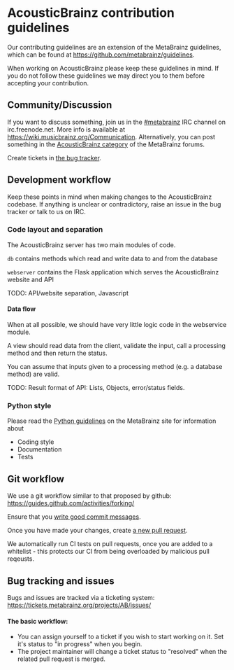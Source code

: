 # AcousticBrainz contribution guidelines

Our contributing guidelines are an extension of the MetaBrainz guidelines, which can be found
at https://github.com/metabrainz/guidelines.

When working on AcousticBrainz please keep these guidelines in mind. If you do not follow these
guidelines we may direct you to them before accepting your contribution.

## Community/Discussion

If you want to discuss something, join us in the [#metabrainz](irc://irc.freenode.net/metabrainz)
IRC channel on irc.freenode.net. More info is available at https://wiki.musicbrainz.org/Communication.
Alternatively, you can post something in the [AcousticBrainz category](https://community.metabrainz.org/c/acousticbrainz)
of the MetaBrainz forums.

Create tickets in [the bug tracker](http://tickets.musicbrainz.org/browse/AB).


## Development workflow

Keep these points in mind when making changes to the AcousticBrainz codebase. If anything is unclear or
contradictory, raise an issue in the bug tracker or talk to us on IRC.

### Code layout and separation

The AcousticBrainz server has two main modules of code.

`db` contains methods which read and write data to and from the database

`webserver` contains the Flask application which serves the AcousticBrainz website and API

TODO: API/website separation, Javascript

####  Data flow

When at all possible, we should have very little logic code in the webservice module.

A view should read data from the client, validate the input, call a processing method and
then return the status.

You can assume that inputs given to a processing method (e.g. a database method) are valid.

TODO: Result format of API: Lists, Objects, error/status fields.

### Python style

Please read the [Python guidelines](https://github.com/metabrainz/guidelines/blob/master/Python.md)
on the MetaBrainz site for information about

 * Coding style
 * Documentation
 * Tests

## Git workflow

We use a git workflow similar to that proposed by github: https://guides.github.com/activities/forking/

Ensure that you [write good commit messages](http://robots.thoughtbot.com/5-useful-tips-for-a-better-commit-message).

Once you have made your changes, create [a new pull request](https://github.com/metabrainz/acousticbrainz-server/compare).

We automatically run CI tests on pull requests, once you are added to a whitelist - this protects our CI from being overloaded by malicious pull reqeusts.

## Bug tracking and issues

Bugs and issues are tracked via a ticketing system: https://tickets.metabrainz.org/projects/AB/issues/

#### The basic workflow:

 * You can assign yourself to a ticket if you wish to start working on it. Set it's status to "in progress" when you begin.
 * The project maintainer will change a ticket status to "resolved" when the related pull request is merged.


